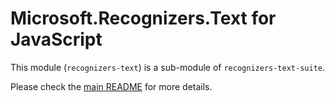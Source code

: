 # Microsoft.Recognizers.Text for JavaScript

This module (`recognizers-text`) is a sub-module of `recognizers-text-suite`.

Please check the [main README](https://github.com/Microsoft/Recognizers-Text/tree/master/JavaScript) for more details.